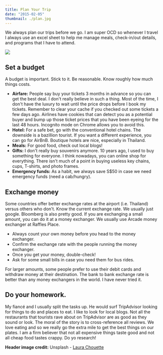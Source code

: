 ```yaml
---
title: Plan Your Trip
date: "2015-02-05"
thumbnail: ./plan.jpg
---
```


We always plan our trips before we go. I am super OCD so whenever I travel I always use an excel sheet to help me manage meals, check-in/out details, and programs that I have to attend.

![](https://hola-yolo.weebly.com/uploads/4/8/2/0/48209285/926044.png)

## **Set a budget**

A budget is important. Stick to it. Be reasonable. Know roughly how much things costs.

* **Airfare:** People say buy your tickets 3 months in advance so you can get the best deal. I don't really believe in such a thing. Most of the time, I don't have the luxury to wait until the price drops before I book my tickets. Remember to clear your cache if you checked out some tickets a few days ago. Airlines have cookies that can detect you as a potential buyer and bump up those ticket prices that you have been eyeing for the last 48 hours. Incognito mode on Chrome allows you to avoid this.
* **Hotel:** For a safe bet, go with the conventional hotel chains. The downside is a bazillion tourist. If you want a different experience, you can go for AirBnB. Boutique hotels are nice, especially in Thailand.
* **Meals:** For good food, check out local blogs!
* **Gifts:** I don't really buy souvenirs anymore. 10 years ago, I used to buy something for everyone. I think nowadays, you can online shop for everything. There isn't much of a point in buying useless key chains, cups, T-shirts, and photo frames.
* **Emergency funds:** As a habit, we always save S$50 in case we need emergency funds (need a cab/hungry).

## **Exchange money**

Some countries offer better exchange rates at the airport (i.e. Thailand) versus others who don't. Know the current exchange rate. We usually just google. Bloomberg is also pretty good. If you are exchanging a small amount, you can do it at a money exchanger. We usually use Arcade money exchanger at Raffles Place.

* Always count your own money before you head to the money exchanger.
* Confirm the exchange rate with the people running the money exchanger.
* Once you get your money, double-check!
* Ask for some small bills in case you need them for bus rides.

For larger amounts, some people prefer to use their debit cards and withdraw money at their destination. The bank to bank exchange rate is better than any money exchangers in the world. I have never tried it.

## **Do your homework.**

My fiancé and I usually split the tasks up. He would surf TripAdvisor looking for things to do and places to eat. I like to look for local blogs. Not all the restaurants that tourists rave about on TripAdvisor are as good as they sound or look. The moral of the story is to cross-reference all reviews. We love eating and so we really go the extra mile to get the best things on our plates. I am a firm believer that not all expensive things taste good and not all cheap food tastes crappy. Do yo research!

**Header image credit:** Unsplash - [Laura Chouette](https://images.unsplash.com/photo-1593697153695-7da77ba520aa)